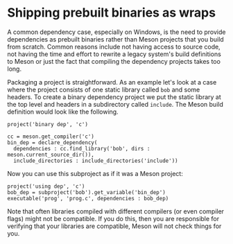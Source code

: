 # Shipping prebuilt binaries as wraps

A common dependency case, especially on Windows, is the need to
provide dependencies as prebuilt binaries rather than Meson projects
that you build from scratch. Common reasons include not having access
to source code, not having the time and effort to rewrite a legacy
system's build definitions to Meson or just the fact that compiling
the dependency projects takes too long.

Packaging a project is straightforward. As an example let's look at a
case where the project consists of one static library called `bob` and
some headers. To create a binary dependency project we put the static
library at the top level and headers in a subdirectory called
`include`. The Meson build definition would look like the following.

```meson
project('binary dep', 'c')

cc = meson.get_compiler('c')
bin_dep = declare_dependency(
  dependencies : cc.find_library('bob', dirs : meson.current_source_dir()),
  include_directories : include_directories('include'))
```

Now you can use this subproject as if it was a Meson project:

```meson
project('using dep', 'c')
bob_dep = subproject('bob').get_variable('bin_dep')
executable('prog', 'prog.c', dependencies : bob_dep)
```

Note that often libraries compiled with different compilers (or even
compiler flags) might not be compatible. If you do this, then you are
responsible for verifying that your libraries are compatible, Meson
will not check things for you.
